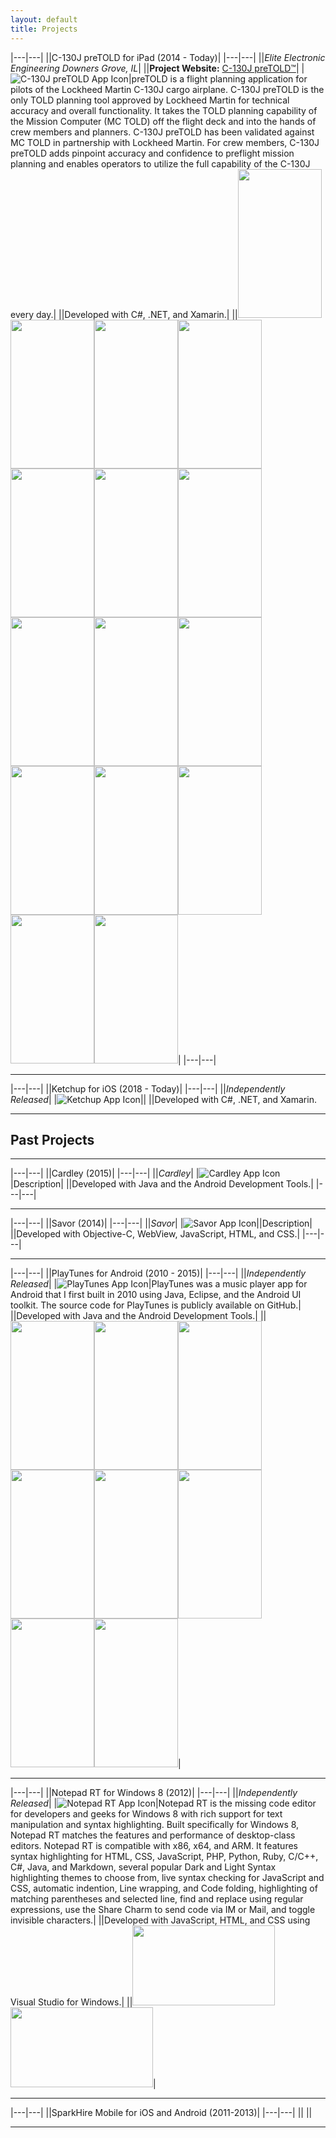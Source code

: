 ```yaml
---
layout: default
title: Projects
---
```



|---|---|
||C-130J preTOLD for iPad (2014 - Today)|
|---|---|
||_Elite Electronic Engineering Downers Grove, IL_|
||__Project Website:__ [C-130J preTOLD™](https://www.elitetest.com/engineering-services/aviation-software-services/c-130-pretold)|
|![C-130J preTOLD App Icon](/assets/images/projects/pretold/pretold-app-icon-96.png)|preTOLD is a flight planning application for pilots of the Lockheed Martin C-130J cargo airplane. C-130J preTOLD is the only TOLD planning tool approved by Lockheed Martin for technical accuracy and overall functionality. It takes the TOLD planning capability of the Mission Computer (MC TOLD) off the flight deck and into the hands of crew members and planners. C-130J preTOLD has been validated against MC TOLD in partnership with Lockheed Martin. For crew members, C-130J preTOLD adds pinpoint accuracy and confidence to preflight mission planning and enables operators to utilize the full capability of the C-130J every day.|
||Developed with C#, .NET, and Xamarin.|
||<img src="/assets/images/projects/pretold/screenshot-port-1.png" alt="" class="img-thumbnail" style="width: 134px; height:238px;"><img src="/assets/images/projects/pretold/screenshot-port-1.png" alt="" class="img-thumbnail" style="width: 134px; height:238px;"><img src="/assets/images/projects/pretold/screenshot-port-1.png" alt="" class="img-thumbnail" style="width: 134px; height:238px;"><img src="/assets/images/projects/pretold/screenshot-port-1.png" alt="" class="img-thumbnail" style="width: 134px; height:238px;"><img src="/assets/images/projects/pretold/screenshot-port-1.png" alt="" class="img-thumbnail" style="width: 134px; height:238px;"><img src="/assets/images/projects/pretold/screenshot-port-1.png" alt="" class="img-thumbnail" style="width: 134px; height:238px;"><img src="/assets/images/projects/pretold/screenshot-port-1.png" alt="" class="img-thumbnail" style="width: 134px; height:238px;"><img src="/assets/images/projects/pretold/screenshot-port-1.png" alt="" class="img-thumbnail" style="width: 134px; height:238px;"><img src="/assets/images/projects/pretold/screenshot-port-1.png" alt="" class="img-thumbnail" style="width: 134px; height:238px;"><img src="/assets/images/projects/pretold/screenshot-port-1.png" alt="" class="img-thumbnail" style="width: 134px; height:238px;"><img src="/assets/images/projects/pretold/screenshot-port-1.png" alt="" class="img-thumbnail" style="width: 134px; height:238px;"><img src="/assets/images/projects/pretold/screenshot-port-1.png" alt="" class="img-thumbnail" style="width: 134px; height:238px;"><img src="/assets/images/projects/pretold/screenshot-port-1.png" alt="" class="img-thumbnail" style="width: 134px; height:238px;"><img src="/assets/images/projects/pretold/screenshot-port-1.png" alt="" class="img-thumbnail" style="width: 134px; height:238px;"><img src="/assets/images/projects/pretold/screenshot-port-1.png" alt="" class="img-thumbnail" style="width: 134px; height:238px;">|
|---|---|

---

|---|---|
||Ketchup for iOS (2018 - Today)|
|---|---|
||_Independently Released_|
|![Ketchup App Icon](/assets/images/projects/ketchup/ketchup-app-icon-96.png)||
||Developed with C#, .NET, and Xamarin.

---

## Past Projects

---

|---|---|
||Cardley (2015)|
|---|---|
||_Cardley_|
|![Cardley App Icon](/assets/images/projects/cardley/cardley-app-icon-96.png)|Description|
||Developed with Java and the Android Development Tools.|
|---|---|

---

|---|---|
||Savor (2014)|
|---|---|
||_Savor_|
|![Savor App Icon](/assets/images/projects/savor-app-icon-96.png)||Description|
||Developed with Objective-C, WebView, JavaScript, HTML, and CSS.|
|---|---|

---

|---|---|
||PlayTunes for Android (2010 - 2015)|
|---|---|
||_Independently Released_|
|![PlayTunes App Icon](/assets/images/projects/playtunes/playtunes3-app-icon-96.png)|PlayTunes was a music player app for Android that I first built in 2010 using Java, Eclipse, and the Android UI toolkit. The source code for PlayTunes is publicly available on GitHub.|
||Developed with Java and the Android Development Tools.|
||<img src="/assets/images/projects/playtunes/screenshot-1.png" alt="" class="img-thumbnail" style="width: 134px; height:238px;"><img src="/assets/images/projects/playtunes/screenshot-2.png" alt="" class="img-thumbnail" style="width: 134px; height:238px;"><img src="/assets/images/projects/playtunes/screenshot-3.png" alt="" class="img-thumbnail" style="width: 134px; height:238px;"><img src="/assets/images/projects/playtunes/screenshot-4.png" alt="" class="img-thumbnail" style="width: 134px; height:238px;"><img src="/assets/images/projects/playtunes/screenshot-5.png" alt="" class="img-thumbnail" style="width: 134px; height:238px;"><img src="/assets/images/projects/playtunes/screenshot-6.png" alt="" class="img-thumbnail" style="width: 134px; height:238px;"><img src="/assets/images/projects/playtunes/screenshot-7.png" alt="" class="img-thumbnail" style="width: 134px; height:238px;"><img src="/assets/images/projects/playtunes/screenshot-8.png" alt="" class="img-thumbnail" style="width: 134px; height:238px;">|

---

|---|---|
||Notepad RT for Windows 8 (2012)|
|---|---|
||_Independently Released_|
|![Notepad RT App Icon](/assets/images/projects/notepadrt/notepadrt-app-icon-96.png)|Notepad RT is the missing code editor for developers and geeks for Windows 8 with rich support for text manipulation and syntax highlighting. Built specifically for Windows 8, Notepad RT matches the features and performance of desktop-class editors. Notepad RT is compatible with x86, x64, and ARM. It features syntax highlighting for HTML, CSS, JavaScript, PHP, Python, Ruby, C/C++, C#, Java, and Markdown, several popular Dark and Light Syntax highlighting themes to choose from, live syntax checking for JavaScript and CSS, automatic indention, Line wrapping, and Code folding, highlighting of matching parentheses and selected line, find and replace using regular expressions, use the Share Charm to send code via IM or Mail, and toggle invisible characters.|
||Developed with JavaScript, HTML, and CSS using Visual Studio for Windows.|
||<img src="/assets/images/projects/notepadrt/notepadrt-screenshot1.jpg" alt="" class="img-thumbnail" style="width: 228px; height: 128px;"><img src="/assets/images/projects/notepadrt/notepadrt-screenshot2.jpg" alt="" class="img-thumbnail" style="width: 228px; height: 128px;">|

---

|---|---|
||SparkHire Mobile for iOS and Android (2011-2013)|
|---|---|
||
||

---

